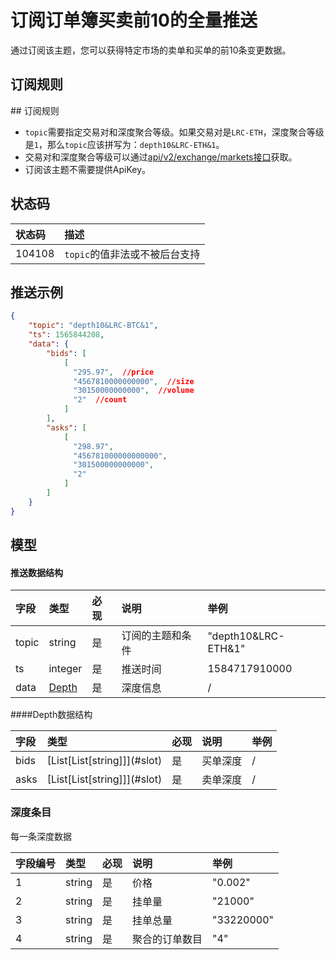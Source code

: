 # 订阅订单簿买卖前10的全量推送

通过订阅该主题，您可以获得特定市场的卖单和买单的前10条变更数据。


## 订阅规则

​## 订阅规则
- `topic`需要指定交易对和深度聚合等级。如果交易对是`LRC-ETH`，深度聚合等级是`1`，那么`topic`应该拼写为：`depth10&LRC-ETH&1`。
- 交易对和深度聚合等级可以通过[api/v2/exchange/markets接口](../dex_apis/getMarkets.md)获取。
- 订阅该主题不需要提供ApiKey。


## 状态码

| 状态码 |                 描述                  |
| :---- | :----------------------------------- |
| 104108 | `topic`的值非法或不被后台支持 |

##  推送示例

```json
{
    "topic": "depth10&LRC-BTC&1",
    "ts": 1565844208,
    "data": {
        "bids": [
            [
              "295.97",  //price
              "4567810000000000",  //size
              "30150000000000",  //volume
              "2"  //count
            ]
        ],
        "asks": [
            [
              "298.97",
              "456781000000000000",
              "301500000000000",
              "2"
            ]
        ]
    }
}
  ```

## 模型

#### 推送数据结构

| 字段  |      类型       | 必现 |       说明       |        举例         |
| :--- | :------------- | :------ | :-------------- | :----------------- |
| topic |     string      |    是    | 订阅的主题和条件 | "depth10&LRC-ETH&1" |
|  ts   |     integer     |    是    |     推送时间     |    1584717910000    |
| data  | [Depth](#depth) |    是    |     深度信息     |          /          |

####<span id="depth">Depth数据结构</span>

| 字段 | 类型                           | 必现 | 说明     | 举例 |
| :---- | :------------------------------ | :-------- | :-------- | :---- |
| bids | [List\[List\[string\]]](#slot) | 是       | 买单深度 | /    |
| asks | [List\[List\[string\]]](#slot) | 是       | 卖单深度 | /    |

### <span id = "slot">深度条目</span>

每一条深度数据

| 字段编号 | 类型   | 必现 | 说明           | 举例       |
| :------ | :------ | :-------- | :-------------- | :---------- |
|    1     | string | 是       | 价格           | "0.002"    |
|    2     | string | 是       | 挂单量         | "21000"    |
|    3     | string | 是       | 挂单总量       | "33220000" |
|    4     | string | 是       | 聚合的订单数目 | "4"        |
